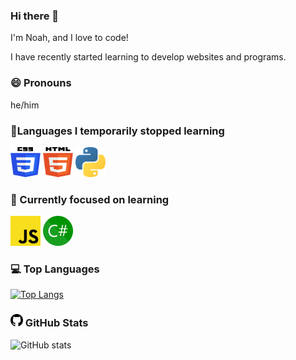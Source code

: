### Hi there 👋

I'm Noah, and I love to code!

I have recently started learning to develop websites and programs.
### 😄 Pronouns 
he/him

### 💾Languages I temporarily stopped learning
<div class="lang">
<img src="/img/css-3.svg" width="48" height="48">
<img src="/img/html-5.svg" width="48" height="48">
<img src="/img/python.svg" width="48" height="48">

  ### 🌱 Currently focused on learning
<div class="lang">
<img src="/img/javascript.svg" width="48" height="48">
<img src="/img/CSharp.svg" width="48" height="48">
  </div>

  ### 💻 Top Languages
[![Top Langs](https://github-readme-stats.vercel.app/api/top-langs/?username=OdeyDev&layout=compact&theme=dark)](https://github.com/anuraghazra/github-readme-stats)
  
  ### <img src="/img/github.svg" width="20" height="20"> GitHub Stats
 ![GitHub stats](https://github-readme-stats.vercel.app/api?username=odeyity&show_icons=true&theme=dark)
